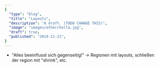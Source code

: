 ```yaml
---
{
  "type": "blog",
  "title": "Layouts",
  "description": "A draft. (TODO CHANGE THIS)",
  "image": "images/other/hello.jpg",
  "draft": true,
  "published": "2019-11-21",
}
---
```


* "Alles beeinflusst sich gegenseitig!" -> Regionen mit layouts, schließen der region mit "shrink", etc.
